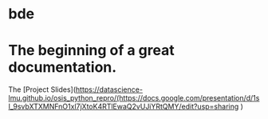 # bde
# The beginning of a great documentation. 

The [Project Slides](https://datascience-lmu.github.io/osis_python_repro/(https://docs.google.com/presentation/d/1sI_9svbXTXMNFnO1xl7jXtoK4RTlEwaQ2vUJiYRtQMY/edit?usp=sharing )
